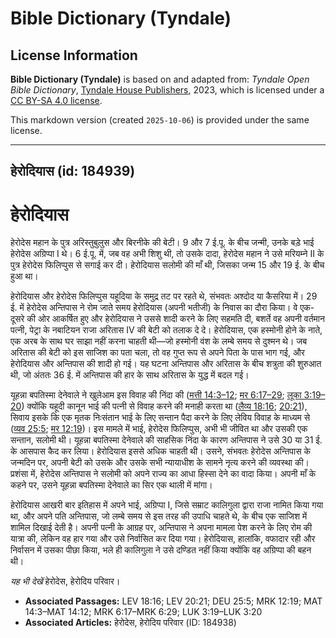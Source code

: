 # Bible Dictionary (Tyndale)

## License Information

**Bible Dictionary (Tyndale)** is based on and adapted from: _Tyndale Open Bible Dictionary_, [Tyndale House Publishers](https://tyndaleopenresources.com/), 2023, which is licensed under a [CC BY-SA 4.0 license](https://creativecommons.org/licenses/by-sa/4.0/legalcode.en).

This markdown version (created `2025-10-06`) is provided under the same license.



--------------------------------

## हेरोदियास (id: 184939)

हेरोदियास
=========

हेरोदेस महान के पुत्र अरिस्तुबुलुस और बिरनीके की बेटी। 9 और 7 ई.पू. के बीच जन्मी, उनके बड़े भाई हेरोदेस अग्रिप्पा I थे। 6 ई.पू. में, जब वह अभी शिशु थी, तो उसके दादा, हेरोदेस महान ने उसे मरियम्ने II के पुत्र हेरोदेस फिलिप्पुस से सगाई कर दी। हेरोदियास सलोमी की माँ थी, जिसका जन्म 15 और 19 ई. के बीच हुआ था।

 हेरोदियास और हेरोदेस फिलिप्पुस यहूदिया के समुद्र तट पर रहते थे, संभवतः अश्दोद या कैसरिया में। 29 ई. में हेरोदेस अन्तिपास ने रोम जाते समय हेरोदियास (अपनी भतीजी) के निवास का दौरा किया। वे एक\-दूसरे की ओर आकर्षित हुए और हेरोदियास ने उससे शादी करने के लिए सहमति दी, बशर्ते वह अपनी वर्तमान पत्नी, पेट्रा के नबाटियन राजा अरितास IV की बेटी को तलाक दे दे। हेरोदियास, एक हस्मोनी होने के नाते, एक अरब के साथ घर साझा नहीं करना चाहती थी—जो हस्मोनी वंश के लम्बे समय से दुश्मन थे। जब अरितास की बेटी को इस साजिश का पता चला, तो वह गुप्त रूप से अपने पिता के पास भाग गई, और हेरोदियास और अन्तिपास की शादी हो गई। यह घटना अन्तिपास और अरितास के बीच शत्रुता की शुरुआत थी, जो अंततः 36 ई. में अन्तिपास की हार के साथ अरितास के युद्ध में बदल गई।

यूहन्ना बपतिस्मा देनेवाले ने खुलेआम इस विवाह की निंदा की ([मत्ती 14:3–12](https://ref.ly/Matt14:3-Matt14:12); [मर 6:17–29](https://ref.ly/Mark6:17-Mark6:29); [लूका 3:19–20](https://ref.ly/Luke3:19-Luke3:20)) क्योंकि यहूदी कानून भाई की पत्नी से विवाह करने की मनाही करता था ([लैव्य 18:16](https://ref.ly/Lev18:16); [20:21](https://ref.ly/Lev20:21)), सिवाय इसके कि एक मृतक निःसंतान भाई के लिए सन्तान पैदा करने के लिए लेविय विवाह के माध्यम से ([व्यव 25:5](https://ref.ly/Deut25:5); [मर 12:19](https://ref.ly/Mark12:19))। इस मामले में भाई, हेरोदेस फिलिप्पुस, अभी भी जीवित था और उसकी एक सन्तान, सलोमी थी। यूहन्ना बपतिस्मा देनेवाले की साहसिक निंदा के कारण अन्तिपास ने उसे 30 या 31 ई. के आसपास कैद कर लिया। हेरोदियास इससे अधिक चाहती थी। उसने, संभवतः हेरोदेस अन्तिपास के जन्मदिन पर, अपनी बेटी को उसके और उसके सभी न्यायाधीश के सामने नृत्य करने की व्यवस्था की। प्रशंसा में, हेरोदेस अन्तिपास ने सलोमी को अपने राज्य का आधा हिस्सा देने का वादा किया। अपनी माँ के कहने पर, उसने यूहन्ना बपतिस्मा देनेवाले का सिर एक थाली में मांगा।

हेरोदियास आखरी बार इतिहास में अपने भाई, अग्रिप्पा I, जिसे सम्राट कालिगुला द्वारा राजा नामित किया गया था, और अपने पति अन्तिपास, जो लम्बे समय से इस तरह की उपाधि चाहते थे, के बीच एक साजिश में शामिल दिखाई देती है। अपनी पत्नी के आग्रह पर, अन्तिपास ने अपना मामला पेश करने के लिए रोम की यात्रा की, लेकिन वह हार गया और उसे निर्वासित कर दिया गया। हेरोदियास, हालांकि, वफादार रही और निर्वासन में उसका पीछा किया, भले ही कालिगुला ने उसे दण्डित नहीं किया क्योंकि वह अग्रिप्पा की बहन थी।

*यह भी देखें* हेरोदेस, हेरोदिय परिवार।

* **Associated Passages:** LEV 18:16; LEV 20:21; DEU 25:5; MRK 12:19; MAT 14:3–MAT 14:12; MRK 6:17–MRK 6:29; LUK 3:19–LUK 3:20
* **Associated Articles:** हेरोदेस, हेरोदिय परिवार (ID: 184938)

